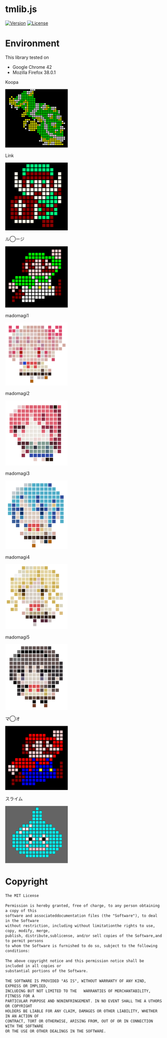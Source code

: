 # tmlib.js
[![Version](https://img.shields.io/badge/version-v0.5.0-blue.svg?style=flat)](http://phi-jp.github.io/tmlib.js)
[![License](https://img.shields.io/badge/license-MIT-lightgrey.svg?style=flat)](http://opensource.org/licenses/MIT)

# Environment
This library tested on
- Google Chrome 42
- Mozilla Firefox 38.0.1

Koopa

<img src="./Raw/images/koopa.png" width="200" alt="koopa">

Link

<img src="./Raw/images/link.png" width="200" alt="link">

ル◯ージ

<img src="./Raw/images/luigi.png" width="200" alt="luigi">

madomagi1

<img src="./Raw/images/madomagi1.png" width="200" alt="madomagi1">

madomagi2

<img src="./Raw/images/madomagi2.png" width="200" alt="madomagi2">

madomagi3

<img src="./Raw/images/madomagi3.png" width="200" alt="madomagi3">

madomagi4

<img src="./Raw/images/madomagi4.png" width="200" alt="madomagi4">

madomagi5

<img src="./Raw/images/madomagi5.png" width="200" alt="madomagi5">

マ◯オ

<img src="./Raw/images/mario.png" width="200" alt="mario">

スライム

<img src="./Raw/images/slime.png" width="200" alt="slime">

# Copyright
    The MIT License

    Permission is hereby granted, free of charge, to any person obtaining a copy of this
    software and associateddocumentation files (the "Software"), to deal in the Software
    without restriction, including without limitationthe rights to use, copy, modify, merge,
    publish, distribute,sublicense, and/or sell copies of the Software,and to permit persons
    to whom the Software is furnished to do so, subject to the following conditions:

    The above copyright notice and this permission notice shall be included in all copies or 
    substantial portions of the Software.

    THE SOFTWARE IS PROVIDED "AS IS", WITHOUT WARRANTY OF ANY KIND, EXPRESS OR IMPLIED, 
    INCLUDING BUT NOT LIMITED TO THE   WARRANTIES OF MERCHANTABILITY, FITNESS FOR A
    PARTICULAR PURPOSE AND NONINFRINGEMENT. IN NO EVENT SHALL THE A UTHORS OR COPYRIGHT
    HOLDERS BE LIABLE FOR ANY CLAIM, DAMAGES OR OTHER LIABILITY, WHETHER IN AN ACTION OF
    CONTRACT, TORT OR OTHERWISE, ARISING FROM, OUT OF OR IN CONNECTION WITH THE SOFTWARE
    OR THE USE OR OTHER DEALINGS IN THE SOFTWARE.
